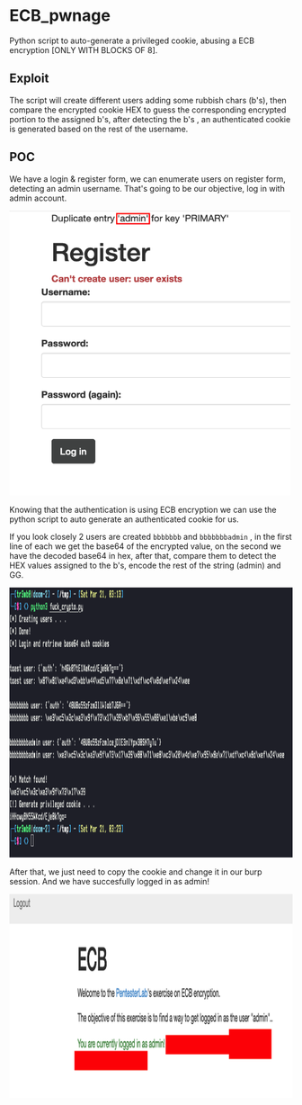 # ECB_pwnage
Python script to auto-generate a privileged cookie, abusing a ECB encryption [ONLY WITH BLOCKS OF 8].  

## Exploit

The script will create different users adding some rubbish chars (b's), then compare the encrypted cookie HEX to guess the corresponding encrypted portion to the assigned b's, after detecting the b's , an authenticated cookie is generated based on the rest of the username.



## POC
We have a login & register form, we can enumerate users on register form, detecting an admin username. That's going to be our objective, log in with admin account.

<img src="/img/screen1.png" width="500" height="506">

Knowing that the authentication is using ECB encryption we can use the python script to auto generate an authenticated cookie for us.

If you look closely 2 users are created `bbbbbbb` and `bbbbbbbadmin` , in the first line of each we get the base64 of the encrypted value, on the second we have the decoded base64 in hex, after that, compare them to detect the HEX values assigned to the b's, encode the rest of the string (admin) and GG.

<img src="/img/screen2.png" width="1200" height="480">

After that, we just need to copy the cookie and change it in our burp session. And we have succesfully logged in as admin!

<img src="/img/session3.png" width="1100" height="362">


